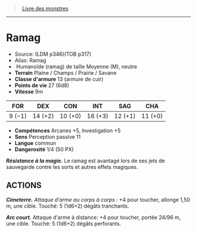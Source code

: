 ﻿> [Livre des monstres](tome_of_beasts.md)

---

# Ramag

- Source: (LDM p346)(TOB p317)
- Alias: Ramag
-  Humanoïde (ramag) de taille Moyenne (M), neutre
- **Terrain** Plaine / Champs / Prairie / Savane
- **Classe d'armure** 13 (armure de cuir)
- **Points de vie** 27 (6d8)
- **Vitesse** 9m

|FOR|DEX|CON|INT|SAG|CHA|
|---|---|---|---|---|---|
|9 (−1)|14 (+2)|10 (+0)|16 (+3)|12 (+1)|11 (+0)|

- **Compétences** Arcanes +5, Investigation +5
- **Sens** Perception passive 11
- **Langue** commun
- **Dangerosité** 1/4 (50 PX)

**_Résistance à la magie._** Le ramag est avantagé lors de ses jets de sauvegarde contre les sorts et autres effets magiques.

## ACTIONS

**_Cimeterre._** _Attaque d'arme au corps à corps :_ +4 pour toucher, allonge 1,50 m, une cible. Touché: 5 (1d6+2) dégâts tranchants.

**_Arc court._** Attaque d'arme à distance: +4 pour toucher, portée 24/96 m, une cible. Touché: 5 (1d6+2) dégâts perforants.

